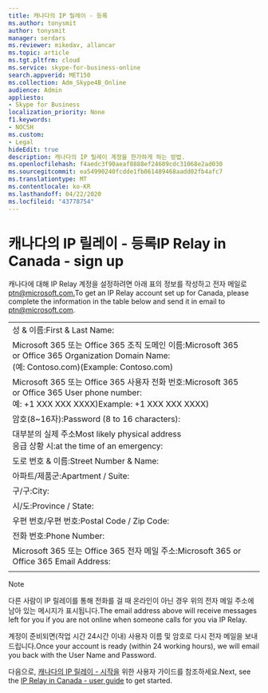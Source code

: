 ```yaml
---
title: 캐나다의 IP 릴레이 - 등록
ms.author: tonysmit
author: tonysmit
manager: serdars
ms.reviewer: mikedav, allancar
ms.topic: article
ms.tgt.pltfrm: cloud
ms.service: skype-for-business-online
search.appverid: MET150
ms.collection: Adm_Skype4B_Online
audience: Admin
appliesto:
- Skype for Business
localization_priority: None
f1.keywords:
- NOCSH
ms.custom:
- Legal
hideEdit: true
description: 캐나다의 IP 릴레이 계정을 한가하게 하는 방법.
ms.openlocfilehash: f4aedc3f90aeaf8888ef24609cdc31068e2ad030
ms.sourcegitcommit: ea54990240fcdde1fb061489468aadd02fb4afc7
ms.translationtype: MT
ms.contentlocale: ko-KR
ms.lasthandoff: 04/22/2020
ms.locfileid: "43778754"
---
```

# <a name="ip-relay-in-canada---sign-up"></a><span data-ttu-id="ad8a2-103">캐나다의 IP 릴레이 - 등록</span><span class="sxs-lookup"><span data-stu-id="ad8a2-103">IP Relay in Canada - sign up</span></span>

<span data-ttu-id="ad8a2-104">캐나다에 대해 IP Relay 계정을 설정하려면 아래 표의 정보를 작성하고 전자 메일로 [ptn@microsoft.com.](mailto:ptn@microsoft.com)</span><span class="sxs-lookup"><span data-stu-id="ad8a2-104">To get an IP Relay account set up for Canada, please complete the information in the table below and send it in email to [ptn@microsoft.com](mailto:ptn@microsoft.com).</span></span>

|||
|:-----|:-----|
|<span data-ttu-id="ad8a2-105">성 & 이름:</span><span class="sxs-lookup"><span data-stu-id="ad8a2-105">First & Last Name:</span></span>||
|<span data-ttu-id="ad8a2-106">Microsoft 365 또는 Office 365 조직 도메인 이름:</span><span class="sxs-lookup"><span data-stu-id="ad8a2-106">Microsoft 365 or Office 365 Organization Domain Name:</span></span> <br/><span data-ttu-id="ad8a2-107">(예: Contoso.com)</span><span class="sxs-lookup"><span data-stu-id="ad8a2-107">(Example: Contoso.com)</span></span>||
|<span data-ttu-id="ad8a2-108">Microsoft 365 또는 Office 365 사용자 전화 번호:</span><span class="sxs-lookup"><span data-stu-id="ad8a2-108">Microsoft 365 or Office 365 User phone number:</span></span> <br/><span data-ttu-id="ad8a2-109">예: +1 XXX XXX XXXX)</span><span class="sxs-lookup"><span data-stu-id="ad8a2-109">Example: +1 XXX XXX XXXX)</span></span> ||
|<span data-ttu-id="ad8a2-110">암호(8~16자):</span><span class="sxs-lookup"><span data-stu-id="ad8a2-110">Password (8 to 16 characters):</span></span> ||
|<span data-ttu-id="ad8a2-111">대부분의 실제 주소</span><span class="sxs-lookup"><span data-stu-id="ad8a2-111">Most likely physical address</span></span> <br/><span data-ttu-id="ad8a2-112">응급 상황 시:</span><span class="sxs-lookup"><span data-stu-id="ad8a2-112">at the time of an emergency:</span></span>||
|<span data-ttu-id="ad8a2-113">도로 번호 & 이름:</span><span class="sxs-lookup"><span data-stu-id="ad8a2-113">Street Number & Name:</span></span>||
|<span data-ttu-id="ad8a2-114">아파트/제품군:</span><span class="sxs-lookup"><span data-stu-id="ad8a2-114">Apartment / Suite:</span></span>||
|<span data-ttu-id="ad8a2-115">구/구:</span><span class="sxs-lookup"><span data-stu-id="ad8a2-115">City:</span></span>||
|<span data-ttu-id="ad8a2-116">시/도:</span><span class="sxs-lookup"><span data-stu-id="ad8a2-116">Province / State:</span></span>||
|<span data-ttu-id="ad8a2-117">우편 번호/우편 번호:</span><span class="sxs-lookup"><span data-stu-id="ad8a2-117">Postal Code / Zip Code:</span></span>||
|<span data-ttu-id="ad8a2-118">전화 번호:</span><span class="sxs-lookup"><span data-stu-id="ad8a2-118">Phone Number:</span></span>||
|<span data-ttu-id="ad8a2-119">Microsoft 365 또는 Office 365 전자 메일 주소:</span><span class="sxs-lookup"><span data-stu-id="ad8a2-119">Microsoft 365 or Office 365 Email Address:</span></span>||
|||

> [!NOTE]
> <span data-ttu-id="ad8a2-120">다른 사람이 IP 릴레이를 통해 전화를 걸 때 온라인이 아닌 경우 위의 전자 메일 주소에 남아 있는 메시지가 표시됩니다.</span><span class="sxs-lookup"><span data-stu-id="ad8a2-120">The email address above will receive messages left for you if you are not online when someone calls for you via IP Relay.</span></span> 

<span data-ttu-id="ad8a2-121">계정이 준비되면(작업 시간 24시간 이내) 사용자 이름 및 암호로 다시 전자 메일을 보내드립니다.</span><span class="sxs-lookup"><span data-stu-id="ad8a2-121">Once your account is ready (within 24 working hours), we will email you back with the User Name and Password.</span></span> 


<span data-ttu-id="ad8a2-122">다음으로, [캐나다의 IP 릴레이 - 시작을](ip-relay-canada-user-guide.md) 위한 사용자 가이드를 참조하세요.</span><span class="sxs-lookup"><span data-stu-id="ad8a2-122">Next, see the [IP Relay in Canada - user guide](ip-relay-canada-user-guide.md) to get started.</span></span> 


